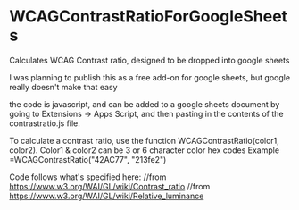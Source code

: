 # WCAGContrastRatioForGoogleSheets
Calculates WCAG Contrast ratio, designed to be dropped into google sheets

I was planning to publish this as a free add-on for google sheets, but google really doesn't make that easy

the code is javascript, and can be added to a google sheets document by going to Extensions -> Apps Script, and then pasting in the contents of the contrastratio.js file.

To calculate a contrast ratio, use the function WCAGContrastRatio(color1, color2).  Color1 & color2 can be 3 or 6 character color hex codes
Example
=WCAGContrastRatio("42AC77", "213fe2")


Code follows what's specified here:
//from https://www.w3.org/WAI/GL/wiki/Contrast_ratio
//from https://www.w3.org/WAI/GL/wiki/Relative_luminance


